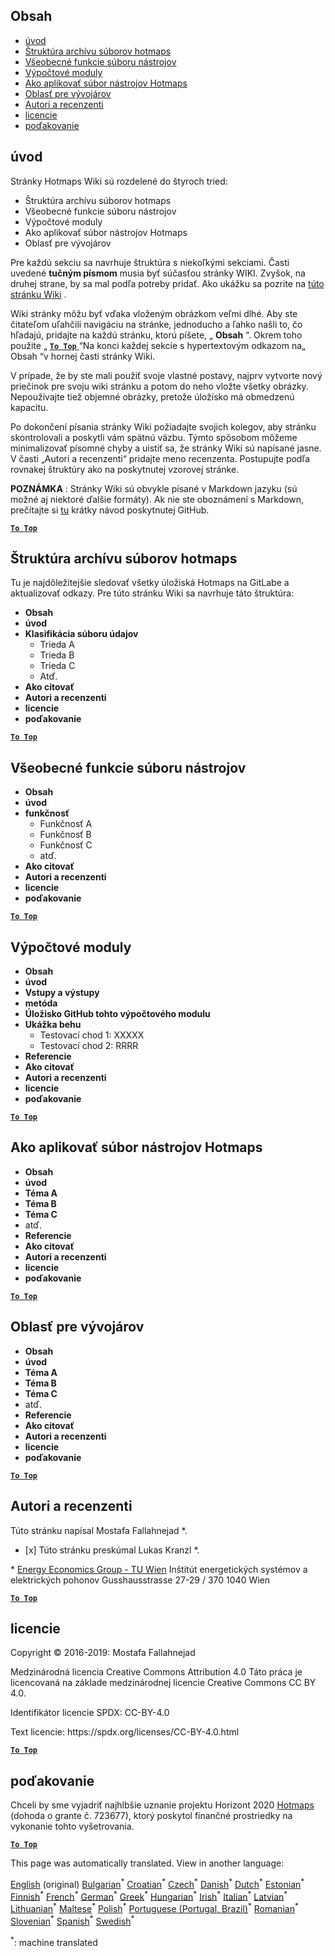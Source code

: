 <h2> Obsah </h2><ul><li> <a href="#Introduction">úvod</a> </li><li> <a href="#Hotmaps-data-set-repository-structure">Štruktúra archívu súborov hotmaps</a> </li><li> <a href="#General-functionalities-of-the-toolbox">Všeobecné funkcie súboru nástrojov</a> </li><li> <a href="#Calculation-modules">Výpočtové moduly</a> </li><li> <a href="#How-to-apply-the-Hotmaps-toolbox">Ako aplikovať súbor nástrojov Hotmaps</a> </li><li> <a href="#Developers-area">Oblasť pre vývojárov</a> </li><li> <a href="#authors-and-reviewers">Autori a recenzenti</a> </li><li> <a href="#license">licencie</a> </li><li> <a href="#acknowledgement">poďakovanie</a> </li></ul><h2> úvod </h2><p> Stránky Hotmaps Wiki sú rozdelené do štyroch tried: </p><ul><li> Štruktúra archívu súborov hotmaps </li><li> Všeobecné funkcie súboru nástrojov </li><li> Výpočtové moduly </li><li> Ako aplikovať súbor nástrojov Hotmaps </li><li> Oblasť pre vývojárov </li></ul><p> Pre každú sekciu sa navrhuje štruktúra s niekoľkými sekciami. Časti uvedené <strong>tučným písmom</strong> musia byť súčasťou stránky WIKI. Zvyšok, na druhej strane, by sa mal podľa potreby pridať. Ako ukážku sa pozrite na <a href="https://github.com/HotMaps/hotmaps_wiki/wiki/CM-District-heating-potential-user-defined-thresholds">túto stránku Wiki</a> . </p><p> Wiki stránky môžu byť vďaka vloženým obrázkom veľmi dlhé. Aby ste čitateľom uľahčili navigáciu na stránke, jednoducho a ľahko našli to, čo hľadajú, pridajte na každú stránku, ktorú píšete, „ <strong>Obsah</strong> “. Okrem toho použite „ <ins> <code><strong><a href="#table-of-contents">To Top</a></strong></code> </ins> “Na konci každej sekcie s hypertextovým odkazom na„ Obsah “v hornej časti stránky Wiki. </p><p> V prípade, že by ste mali použiť svoje vlastné postavy, najprv vytvorte nový priečinok pre svoju wiki stránku a potom do neho vložte všetky obrázky. Nepoužívajte tiež objemné obrázky, pretože úložisko má obmedzenú kapacitu. </p><p> Po dokončení písania stránky Wiki požiadajte svojich kolegov, aby stránku skontrolovali a poskytli vám spätnú väzbu. Týmto spôsobom môžeme minimalizovať písomné chyby a uistiť sa, že stránky Wiki sú napísané jasne. V časti „Autori a recenzenti“ pridajte meno recenzenta. Postupujte podľa rovnakej štruktúry ako na poskytnutej vzorovej stránke. </p><p> <strong>POZNÁMKA</strong> : Stránky Wiki sú obvykle písané v Markdown jazyku (sú možné aj niektoré ďalšie formáty). Ak nie ste oboznámení s Markdown, prečítajte si <a href="https://guides.github.com/features/mastering-markdown/">tu</a> krátky návod poskytnutej GitHub. </p><p><ins> <code><strong><a href="#table-of-contents">To Top</a></strong></code> </ins> </p><h2> Štruktúra archívu súborov hotmaps </h2><p> Tu je najdôležitejšie sledovať všetky úložiská Hotmaps na GitLabe a aktualizovať odkazy. Pre túto stránku Wiki sa navrhuje táto štruktúra: </p><ul><li> <strong>Obsah</strong> </li><li> <strong>úvod</strong> </li><li> <strong>Klasifikácia súboru údajov</strong> <ul><li> Trieda A </li><li> Trieda B </li><li> Trieda C </li><li> Atď. </li></ul></li><li> <strong>Ako citovať</strong> </li><li> <strong>Autori a recenzenti</strong> </li><li> <strong>licencie</strong> </li><li> <strong>poďakovanie</strong> </li></ul><p><ins> <code><strong><a href="#table-of-contents">To Top</a></strong></code> </ins> </p><h2> Všeobecné funkcie súboru nástrojov </h2><ul><li> <strong>Obsah</strong> </li><li> <strong>úvod</strong> </li><li> <strong>funkčnosť</strong> <ul><li> Funkčnosť A </li><li> Funkčnosť B </li><li> Funkčnosť C </li><li> atď. </li></ul></li><li> <strong>Ako citovať</strong> </li><li> <strong>Autori a recenzenti</strong> </li><li> <strong>licencie</strong> </li><li> <strong>poďakovanie</strong> </li></ul><p><ins> <code><strong><a href="#table-of-contents">To Top</a></strong></code> </ins> </p><h2> Výpočtové moduly </h2><ul><li> <strong>Obsah</strong> </li><li> <strong>úvod</strong> </li><li> <strong>Vstupy a výstupy</strong> </li><li> <strong>metóda</strong> </li><li> <strong>Úložisko GitHub tohto výpočtového modulu</strong> </li><li> <strong>Ukážka behu</strong> <ul><li> Testovací chod 1: XXXXX </li><li> Testovací chod 2: RRRR </li></ul></li><li> <strong>Referencie</strong> </li><li> <strong>Ako citovať</strong> </li><li> <strong>Autori a recenzenti</strong> </li><li> <strong>licencie</strong> </li><li> <strong>poďakovanie</strong> </li></ul><p><ins> <code><strong><a href="#table-of-contents">To Top</a></strong></code> </ins> </p><h2> Ako aplikovať súbor nástrojov Hotmaps </h2><ul><li> <strong>Obsah</strong> </li><li> <strong>úvod</strong> </li><li> <strong>Téma A</strong> </li><li> <strong>Téma B</strong> </li><li> <strong>Téma C</strong> </li><li> atď. </li><li> <strong>Referencie</strong> </li><li> <strong>Ako citovať</strong> </li><li> <strong>Autori a recenzenti</strong> </li><li> <strong>licencie</strong> </li><li> <strong>poďakovanie</strong> </li></ul><p><ins> <code><strong><a href="#table-of-contents">To Top</a></strong></code> </ins> </p><h2> Oblasť pre vývojárov </h2><ul><li> <strong>Obsah</strong> </li><li> <strong>úvod</strong> </li><li> <strong>Téma A</strong> </li><li> <strong>Téma B</strong> </li><li> <strong>Téma C</strong> </li><li> atď. </li><li> <strong>Referencie</strong> </li><li> <strong>Ako citovať</strong> </li><li> <strong>Autori a recenzenti</strong> </li><li> <strong>licencie</strong> </li><li> <strong>poďakovanie</strong> </li></ul><p><ins> <code><strong><a href="#table-of-contents">To Top</a></strong></code> </ins> </p><h2> Autori a recenzenti </h2><p> Túto stránku napísal Mostafa Fallahnejad *. </p><ul><li> [x] Túto stránku preskúmal Lukas Kranzl *. </li></ul><p> * <a href="https://eeg.tuwien.ac.at/">Energy Economics Group - TU Wien</a> Inštitút energetických systémov a elektrických pohonov Gusshausstrasse 27-29 / 370 1040 Wien </p><p><ins> <code><strong><a href="#table-of-contents">To Top</a></strong></code> </ins> </p><h2> licencie </h2><p> Copyright © 2016-2019: Mostafa Fallahnejad </p><p> Medzinárodná licencia Creative Commons Attribution 4.0 Táto práca je licencovaná na základe medzinárodnej licencie Creative Commons CC BY 4.0. </p><p> Identifikátor licencie SPDX: CC-BY-4.0 </p><p> Text licencie: https://spdx.org/licenses/CC-BY-4.0.html </p><p><ins> <code><strong><a href="#table-of-contents">To Top</a></strong></code> </ins> </p><h2> poďakovanie </h2><p> Chceli by sme vyjadriť najhlbšie uznanie projektu Horizont 2020 <a href="https://www.hotmaps-project.eu">Hotmaps</a> (dohoda o grante č. 723677), ktorý poskytol finančné prostriedky na vykonanie tohto vyšetrovania. </p><p><ins> <code><strong><a href="#table-of-contents">To Top</a></strong></code> </ins> </p>

This page was automatically translated. View in another language:

[English](../en/Guidelines-for-writing-a-Hotmaps-Wiki-page.md) (original) [Bulgarian](../bg/Guidelines-for-writing-a-Hotmaps-Wiki-page.md)<sup>\*</sup> [Croatian](../hr/Guidelines-for-writing-a-Hotmaps-Wiki-page.md)<sup>\*</sup> [Czech](../cs/Guidelines-for-writing-a-Hotmaps-Wiki-page.md)<sup>\*</sup> [Danish](../da/Guidelines-for-writing-a-Hotmaps-Wiki-page.md)<sup>\*</sup> [Dutch](../nl/Guidelines-for-writing-a-Hotmaps-Wiki-page.md)<sup>\*</sup> [Estonian](../et/Guidelines-for-writing-a-Hotmaps-Wiki-page.md)<sup>\*</sup> [Finnish](../fi/Guidelines-for-writing-a-Hotmaps-Wiki-page.md)<sup>\*</sup> [French](../fr/Guidelines-for-writing-a-Hotmaps-Wiki-page.md)<sup>\*</sup> [German](../de/Guidelines-for-writing-a-Hotmaps-Wiki-page.md)<sup>\*</sup> [Greek](../el/Guidelines-for-writing-a-Hotmaps-Wiki-page.md)<sup>\*</sup> [Hungarian](../hu/Guidelines-for-writing-a-Hotmaps-Wiki-page.md)<sup>\*</sup> [Irish](../ga/Guidelines-for-writing-a-Hotmaps-Wiki-page.md)<sup>\*</sup> [Italian](../it/Guidelines-for-writing-a-Hotmaps-Wiki-page.md)<sup>\*</sup> [Latvian](../lv/Guidelines-for-writing-a-Hotmaps-Wiki-page.md)<sup>\*</sup> [Lithuanian](../lt/Guidelines-for-writing-a-Hotmaps-Wiki-page.md)<sup>\*</sup> [Maltese](../mt/Guidelines-for-writing-a-Hotmaps-Wiki-page.md)<sup>\*</sup> [Polish](../pl/Guidelines-for-writing-a-Hotmaps-Wiki-page.md)<sup>\*</sup> [Portuguese (Portugal, Brazil)](../pt/Guidelines-for-writing-a-Hotmaps-Wiki-page.md)<sup>\*</sup> [Romanian](../ro/Guidelines-for-writing-a-Hotmaps-Wiki-page.md)<sup>\*</sup>  [Slovenian](../sl/Guidelines-for-writing-a-Hotmaps-Wiki-page.md)<sup>\*</sup> [Spanish](../es/Guidelines-for-writing-a-Hotmaps-Wiki-page.md)<sup>\*</sup> [Swedish](../sv/Guidelines-for-writing-a-Hotmaps-Wiki-page.md)<sup>\*</sup> 

<sup>\*</sup>: machine translated
